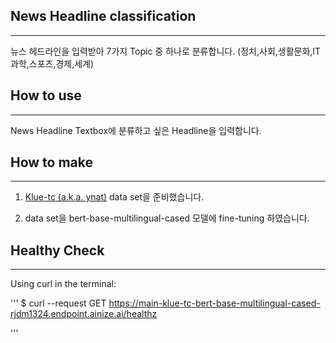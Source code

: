 ## News Headline classification
----
뉴스 헤드라인을 입력받아 7가지 Topic 중 하나로 분류합니다.
(정치,사회,생활문화,IT과학,스포츠,경제,세계)

## How to use
----
News Headline Textbox에 분류하고 싶은 Headline을 입력합니다.

## How to make
----
1. [Klue-tc (a.k.a. ynat)](https://github.com/KLUE-benchmark/KLUE) data set을 준비했습니다.

2. data set을 bert-base-multilingual-cased 모델에 fine-tuning 하였습니다.

## Healthy Check
----
Using curl in the terminal:

'''
$ curl --request GET https://main-klue-tc-bert-base-multilingual-cased-rjdm1324.endpoint.ainize.ai/healthz  

'''
